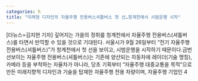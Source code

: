 ```yaml
---
categories: h
title: "미래형 디자인의 자율주행 전용버스셔틀버스 첫 선…청계천에서 시범운행 시작"
---
```

[더뉴스=김지현 기자] 깊어지는 가을의 정취를 청계천에서 자율주행 전용버스(셔틀버스)를 타면서 만끽할 수 있을 것으로 기대된다.																서울시가 9월 26일부터 “전기 자율주행 전용버스(셔틀버스)”가 청계천에서 첫 선을 보이고, 시범운행을 시작하기 때문이다.금번 선보이는 자율주행 전용버스(셔틀버스)는 기존에 양산되는 자동차에 레이더(기술 명칭), 카메라 등을 부착하는 자율차가 아니라, 당초 기획부터 “자율주행 대중교통을 목적”으로 만든 미래지향적 디자인과 기술을 탑재한 자율주행 전용 차량이며, 자율주행 기업인 4